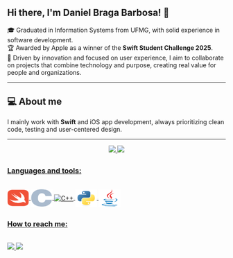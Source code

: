 <!--
**dbragabarbosa/dbragabarbosa** is a ✨ _special_ ✨ repository because its `README.md` (this file) appears on your GitHub profile.

Here are some ideas to get you started:

- 🔭 I’m currently working on ...
- 🌱 I’m currently learning ...
- 👯 I’m looking to collaborate on ...
- 🤔 I’m looking for help with ...
- 💬 Ask me about ...
- 📫 How to reach me: ...
- 😄 Pronouns: ...
- ⚡ Fun fact: ...

<img height="200em" src="https://github-readme-stats.vercel.app/api?username=dbragabarbosa&show_icons=true&theme=tokyonight&include_all_commits=true&count_private=true"/>
-->


## Hi there, I'm Daniel Braga Barbosa! 👋

🎓 Graduated in Information Systems from UFMG, with solid experience in software development.  
🏆 Awarded by Apple as a winner of the **Swift Student Challenge 2025**.  
🚀 Driven by innovation and focused on user experience, I aim to collaborate on projects that combine technology and purpose, creating real value for people and organizations.

---

## 💻 About me
I mainly work with **Swift** and iOS app development, always prioritizing clean code, testing and user-centered design.

---

<div align="center">
  <a href="https://github.com/dbragabarbosa">
  <img height="200em" src="https://github-readme-stats.vercel.app/api/top-langs/?username=dbragabarbosa&layout=compact&langs_count=7&theme=tokyonight&hide=jupyter%20notebook"/>
  <img height="200em" src="https://github-readme-stats.vercel.app/api?username=dbragabarbosa&show_icons=true&theme=tokyonight&include_all_commits=true&count_private=true"/>
</div>

##
<h3>Languages and tools:</h3>
<div style="display: inline_block"><br>
  <img align="center" alt="Swift" height="40" width="50" src="https://raw.githubusercontent.com/devicons/devicon/master/icons/swift/swift-original.svg">
  <img align="center" alt="C" height="40" width="50" src="https://raw.githubusercontent.com/devicons/devicon/master/icons/c/c-original.svg">
  <img align="center" alt="C++" height="40" width="50" src="https://cdn.jsdelivr.net/gh/devicons/devicon/icons/cplusplus/cplusplus-original.svg">
  <img align="center" alt="Python" height="40" width="50" src="https://raw.githubusercontent.com/devicons/devicon/master/icons/python/python-original.svg">
  <img align="center" alt="Python" height="40" width="50" src="https://raw.githubusercontent.com/devicons/devicon/master/icons/java/java-original.svg">
</div>

##
  
 <h3>How to reach me:</h3>
  </br>
<div> 
  <a href="https://www.linkedin.com/in/daniel-braga-barbosa/" target="_blank"><img src="https://img.shields.io/badge/-LinkedIn-%230077B5?style=for-the-badge&logo=linkedin&logoColor=white" target="_blank">
  <a href = "mailto:dbragabarbosa@gmail.com"><img src="https://img.shields.io/badge/-Gmail-%23333?style=for-the-badge&logo=gmail&logoColor=white" target="_blank"></a>


